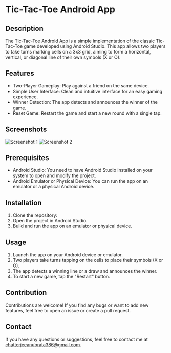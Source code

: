 # Tic-Tac-Toe Android App

## Description
The Tic-Tac-Toe Android App is a simple implementation of the classic Tic-Tac-Toe game developed using Android Studio. This app allows two players to take turns marking cells on a 3x3 grid, aiming to form a horizontal, vertical, or diagonal line of their own symbols (X or O).

## Features
- Two-Player Gameplay: Play against a friend on the same device.
- Simple User Interface: Clean and intuitive interface for an easy gaming experience.
- Winner Detection: The app detects and announces the winner of the game.
- Reset Game: Restart the game and start a new round with a single tap.

## Screenshots
![Screenshot 1](/screenshots/screenshot1.png)
![Screenshot 2](/screenshots/screenshot2.png)

## Prerequisites
- Android Studio: You need to have Android Studio installed on your system to open and modify the project.
- Android Emulator or Physical Device: You can run the app on an emulator or a physical Android device.

## Installation
1. Clone the repository:
2. Open the project in Android Studio.
3. Build and run the app on an emulator or physical device.

## Usage
1. Launch the app on your Android device or emulator.
2. Two players take turns tapping on the cells to place their symbols (X or O).
3. The app detects a winning line or a draw and announces the winner.
4. To start a new game, tap the "Restart" button.

## Contribution
Contributions are welcome! If you find any bugs or want to add new features, feel free to open an issue or create a pull request.

## Contact
If you have any questions or suggestions, feel free to contact me at chatterjeeanubrata386@gmail.com.

